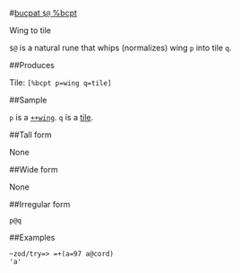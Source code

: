 #[bucpat `$@` %bcpt](#bcpt)

Wing to tile

`$@` is a natural rune that whips (normalizes) wing `p` into tile `q`.

##Produces

Tile: `[%bcpt p=wing q=tile]`

##Sample

`p` is a [`++wing`]().
`q` is a [tile]().

##Tall form

None

##Wide form

None

##Irregular form

    p@q

##Examples


    ~zod/try=> =+(a=97 a@cord)
    'a'
